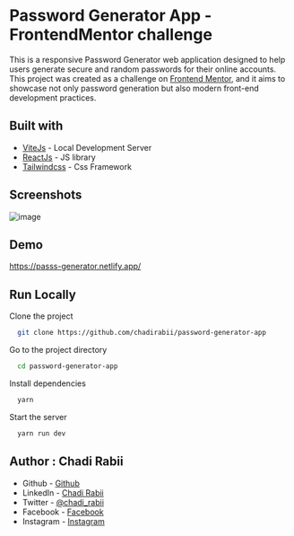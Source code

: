 # Password Generator App - FrontendMentor challenge

This is a responsive Password Generator web application designed to help users generate secure and random passwords for their online accounts. This project was created as a challenge on [Frontend Mentor](https://www.frontendmentor.io/challenges/password-generator-app-Mr8CLycqjh), and it aims to showcase not only password generation but also modern front-end development practices.

## Built with
- [ViteJs](https://vitejs.dev/) - Local Development Server
- [ReactJs](https://reactjs.org/) - JS library
- [Tailwindcss](https://tailwindcss.com) - Css Framework


## Screenshots
![image](https://github.com/chadirabii/password-generator-app/assets/110679720/c2f7b355-c6eb-46e5-8a22-48fbd7b3df24)


## Demo

https://passs-generator.netlify.app/

## Run Locally

Clone the project

```bash
  git clone https://github.com/chadirabii/password-generator-app
```

Go to the project directory

```bash
  cd password-generator-app
```

Install dependencies

```bash
  yarn
```

Start the server

```bash
  yarn run dev
```

## Author : Chadi Rabii

- Github - [Github](https://github.com/chadirabii)
- LinkedIn - [Chadi Rabii](www.linkedin.com/in/chadirabii)
- Twitter - [@chadi_rabii](https://twitter.com/chadi_rabii)
- Facebook - [Facebook](https://www.facebook.com/chadi.rabii.3)
- Instagram - [Instagram](https://www.instagram.com/chadi_rb/)
